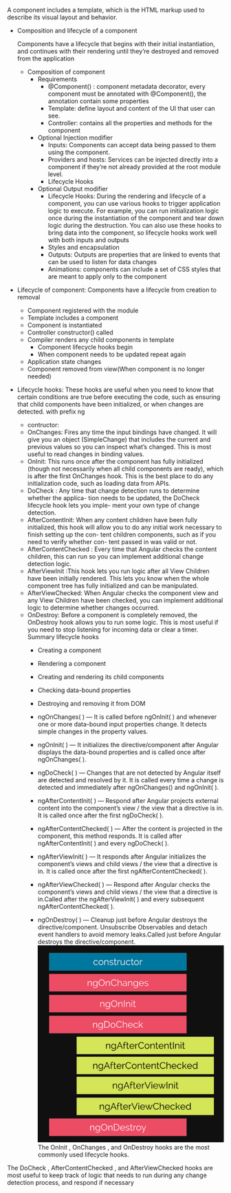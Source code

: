 A component includes a template, which is the HTML markup used to describe its visual layout and behavior.

- Composition and lifecycle of a component
    
    Components have a lifecycle that begins with their initial instantiation, and continues with their rendering until they’re destroyed and removed from the application
    
    - Composition of component
        - Requirements
            - @Component() : component metadata decorator, every component must be annotated with @Component(), the annotation contain some properties
            - Template: define layout and content of the UI that user can see.
            - Controller: contains all the properties and methods for the component
        - Optional Injection modifier
            - Inputs: Components can accept data being passed to them using the component.
            - Providers and hosts: Services can be injected directly into a component if they’re not already provided at the root module level.
            - Lifecycle Hooks
        - Optional Output modifier
            - Lifecycle Hooks: During the rendering and lifecycle of a component, you can
                              use various hooks to trigger application logic to execute. For example, you can
                              run initialization logic once during the instantiation of the component and tear
                              down logic during the destruction. You can also use these hooks to bring data
                              into the component, so lifecycle hooks work well with both inputs and outputs
            - Styles and encapsulation
            - Outputs: Outputs are properties that are linked to events that can be used to listen for data changes
            - Animations: components can include a set of CSS styles that are meant to apply only to the component

- Lifecycle of component: 
    Components have a lifecycle from creation to removal
    - Component registered with the module
    - Template includes a component
    - Component is instantiated
    - Controller constructor() called
    - Compiler renders any child components in template
        - Component lifecycle hooks begin
        - When component needs to be updated repeat again
    - Application state changes
    - Component removed from view(When component is no longer needed)

- Lifecycle hooks: 
These hooks are useful when you need
to know that certain conditions are true before executing the code, such as ensuring
that child components have been initialized, or when changes are detected. with prefix ng
    - contructor: 
    - OnChanges: Fires any time the input bindings have changed. It will give you an
                 object (SimpleChange) that includes the current and previous
                 values so you can inspect what’s changed. This is most useful to read
                 changes in binding values.
    - OnInit: This runs once after the component has fully initialized (though not
              necessarily when all child components are ready), which is after the
              first OnChanges hook. This is the best place to do any initialization
              code, such as loading data from APIs.
    - DoCheck : Any time that change detection runs to determine whether the applica-
                tion needs to be updated, the DoCheck lifecycle hook lets you imple-
                ment your own type of change detection.
    - AfterContentInit: When any content children have been fully initialized, this hook will
                        allow you to do any initial work necessary to finish setting up the con-
                        tent children components, such as if you need to verify whether con-
                        tent passed in was valid or not.
    - AfterContentChecked : Every time that Angular checks the content children, this can run so
                            you can implement additional change detection logic.
    - AfterViewInit :This hook lets you run logic after all View Children have been initially
                     rendered. This lets you know when the whole component tree has fully
                     initialized and can be manipulated.
    - AfterViewChecked: When Angular checks the component view and any View Children
                        have been checked, you can implement additional logic to determine
                        whether changes occurred.
    - OnDestroy: Before a component is completely removed, the OnDestroy hook
                     allows you to run some logic. This is most useful if you need to stop
                     listening for incoming data or clear a timer.
    Summary lifecycle hooks
        -   Creating a component
        -   Rendering a component
        -   Creating and rendering its child components
        -   Checking data-bound properties
        -   Destroying and removing it from DOM
        
                
        - ngOnChanges( ) — It is called before ngOnInit( ) and whenever one or more data-bound input properties change. It detects simple changes in the property values.
        - ngOnInit( ) — It initializes the directive/component after Angular displays the data-bound properties and is called once after ngOnChanges( ).
        - ngDoCheck( ) — Changes that are not detected by Angular itself are detected and resolved by it. It is called every time a change is detected and immediately after ngOnChanges() and ngOnInit( ).
        - ngAfterContentInit( ) — Respond after Angular projects external content into the component’s view / the view that a directive is in. It is called once after the first ngDoCheck( ).
        - ngAfterContentChecked( ) — After the content is projected in the component, this method responds. It is called after ngAfterContentInit( ) and every ngDoCheck( ).
        - ngAfterViewInit( ) — It responds after Angular initializes the component’s views and child views / the view that a directive is in. It is called once after the first ngAfterContentChecked( ).
        - ngAfterViewChecked( ) — Respond after Angular checks the component’s views and child views / the view that a directive is in.Called after the ngAfterViewInit( ) and every subsequent ngAfterContentChecked( ).
        - ngOnDestroy( ) — Cleanup just before Angular destroys the directive/component. Unsubscribe Observables and detach event handlers to avoid memory leaks.Called just before Angular destroys the directive/component.
        ![image from viblo.asia](images/4a2dc72f-f6f7-458b-95e6-9c1ec72a337c.png)
The OnInit , OnChanges , and OnDestroy hooks are the most commonly used lifecycle hooks.

The DoCheck , AfterContentChecked , and AfterViewChecked hooks are most
useful to keep track of logic that needs to run during any change detection process, and
respond if necessary
